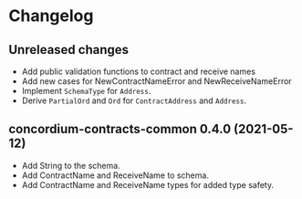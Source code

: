 # Changelog

## Unreleased changes
- Add public validation functions to contract and receive names
- Add new cases for NewContractNameError and NewReceiveNameError
- Implement `SchemaType` for `Address`.
- Derive `PartialOrd` and `Ord` for `ContractAddress` and `Address`.

## concordium-contracts-common 0.4.0 (2021-05-12)

- Add String to the schema.
- Add ContractName and ReceiveName to schema.
- Add ContractName and ReceiveName types for added type safety.
